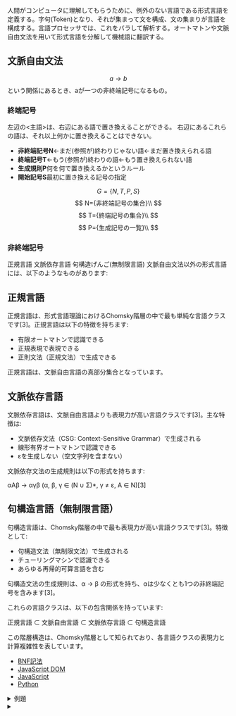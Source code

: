 人間がコンピュータに理解してもらうために、例外のない言語である形式言語を定義する。字句(Token)となり、それが集まって文を構成、文の集まりが言語を構成する。言語プロセッサでは、これをバラして解析する。オートマトンや文脈自由文法を用いて形式言語を分解して機械語に翻訳する。
## 文脈自由文法
$$
a \to b
$$
という関係にあるとき、aが一つの非終端記号になるもの。
### 終端記号
左辺の<主語>は、右辺にある語で置き換えることができる。
右辺にあるこれらの語は、それ以上何かに置き換えることはできない。
* **非終端記号N**←まだ(参照が)終わりじゃない語←まだ置き換えられる語
* **終端記号T**←もう(参照が)終わりの語←もう置き換えられない語
* **生成規則P**何を何で置き換えるかというルール
* **開始記号S**最初に置き換える記号の指定

$$
G=\{N,T,P,S\}
$$
$$
N={非終端記号の集合}\\
$$
$$
T={終端記号の集合}\\
$$
$$
P={生成記号の一覧}\\
$$

### 非終端記号

正規言語
文脈依存言語
句構造げんご(無制限言語)
文脈自由文法以外の形式言語には、以下のようなものがあります:

## 正規言語

正規言語は、形式言語理論におけるChomsky階層の中で最も単純な言語クラスです[3]。正規言語は以下の特徴を持ちます:

- 有限オートマトンで認識できる
- 正規表現で表現できる
- 正則文法（正規文法）で生成できる

正規言語は、文脈自由言語の真部分集合となっています。

## 文脈依存言語

文脈依存言語は、文脈自由言語よりも表現力が高い言語クラスです[3]。主な特徴は:

- 文脈依存文法（CSG: Context-Sensitive Grammar）で生成される
- 線形有界オートマトンで認識できる
- εを生成しない（空文字列を含まない）

文脈依存文法の生成規則は以下の形式を持ちます:

αAβ → αγβ (α, β, γ ∈ (N ∪ Σ)*, γ ≠ ε, A ∈ N)[3]

## 句構造言語（無制限言語）

句構造言語は、Chomsky階層の中で最も表現力が高い言語クラスです[3]。特徴として:

- 句構造文法（無制限文法）で生成される
- チューリングマシンで認識できる
- あらゆる再帰的可算言語を含む

句構造文法の生成規則は、α → β の形式を持ち、αは少なくとも1つの非終端記号を含みます[3]。

これらの言語クラスは、以下の包含関係を持っています:

正規言語 ⊂ 文脈自由言語 ⊂ 文脈依存言語 ⊂ 句構造言語

この階層構造は、Chomsky階層として知られており、各言語クラスの表現力と計算複雑性を表しています。


* [BNF記法](/b/lang/f)
* [JavaScript DOM](/b/lang/f/js-dom)
* [JavaScript](/b/lang/f/js)
* [Python](/b/lang/py)

<details>
    <summary>例題</summary>
    <p>Here's the translated content from the image and the Mermaid.js syntax to represent the diagrams:
    ### Translated Content for Notion
    **Practice Problem**
    In a certain programming language, an identifier starts with an English letter and is followed by any sequence of alphanumeric characters. When defined using BNF (Backus-Naur Form), which of the following can be included in "a"?
    ```bnf
    <digit> ::= 0 | 1 | 2 | 3 | 4 | 5 | 6 | 7 | 8 | 9
    <letter> ::= A | B | C | ... | X | Y | Z | a | b | c | ... | x | y | z
    <identifier> ::= a
    ```
    Options:
    - アイ (A) `<letter> <digit> | <identifier><letter> | <identifier><digit>`
    - イ (I) `<letter> <digit> | <letter><identifier> | <identifier><digit>`
    - ウ (U) `<letter> <identifier><digit> | <identifier><letter>`
    - エ (E) `<letter> <identifier><digit> | <identifier><letter>`
    Source: Information Technology Examination (Spring 2017, Question 4)
    **Explanation:**
    Let's go through the options step-by-step to confirm the conditions. 
    First, as "It starts with an English letter," any options that have `<digit>` alone as a replacement rule can be eliminated. So, option アイ (A) is excluded.
    - Invalid options:
    - `<letter> <digit> | <identifier><letter> | <identifier><digit>`
    - `<letter> <digit> | <letter><identifier> | <identifier><digit>`
    Second, the condition is "followed by any sequence of alphanumeric characters." In the options, there is no `<digit>` following `<identifier>`. This means it does not fulfill the "followed by any sequence of alphanumeric characters" condition and is therefore invalid.
    - Invalid option:
    - `<letter> | <identifier><digit>`
    Looking at option エ (E), it starts with an English letter and is defined to allow either digits or letters to follow. Therefore, this option is correct.
    - Correct option:
    - `<letter> <identifier><digit> | <identifier><letter>`
    **Diagram in Mermaid.js Syntax**
    For the diagram representation:
    ```mermaid
graph TD
A[<letter>] --> B[<digit>]
A --> C[<identifier><letter>]
A --> D[<identifier><digit>]
E[Correct Answer] --> F[<letter> <identifier><digit> | <identifier><letter>]
```
</p>
</details>

<details>
    <summary>
    </summary>
    <p>
    To make a computer execute tasks, we write commands in programming languages (for more details, see p.348). As stated above, formal languages can be represented in this way. Let’s look at a simple example to see how formal languages are constructed. Suppose there is a rule that sentences are composed of the following structure:
    <Sentence> → <Subject> <Object> <Verb>
    Then, let's assume that the subject, object, and verb are defined as shown below. The "|" symbol means "or".
    ```
    <Subject> → I | You | He | She
    <Object> → Luggage | Money | Whales | Computer
    <Verb> → Buy | Transport | Eat | Use
    ```
    By combining the defined <Subject>, <Object>, and <Verb> elements in a structure, we can create various sentences, much like a montage. This is a simple example of a formal language. By designing rules like these in detail, you can create a specific language.
    </p>
    $$
    N=\{Sentence, Subject, Object, Predicate\}
    $$
    $$
    T=\{私は、あなたは、彼は、彼女は、荷物を、鯨を、PCを、買う、運ぶ、食べる、使う \}
    $$
    $$
    P={
        S→<Sentence>, <Sentence>, <Predicate>
        <Subject>
        <Object>
        <Object>
        <Predicate>
    }
    $$
</details>
